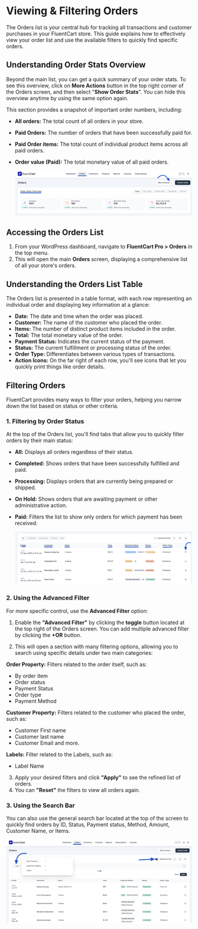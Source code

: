  # Viewing & Filtering Orders

The Orders list is your central hub for tracking all transactions and customer purchases in your FluentCart store. This guide explains how to effectively view your order list and use the available filters to quickly find specific orders.

## Understanding Order Stats Overview

Beyond the main list, you can get a quick summary of your order stats.
To see this overview, click on **More Actions** button in the top right corner of the Orders screen, and then select "**Show Order Stats**". You can hide this overview anytime by using the same option again.

This section provides a snapshot of important order numbers, including:

* **All orders:** The total count of all orders in your store. 
* **Paid Orders:** The number of orders that have been successfully paid for.
* **Paid Order items:** The total count of individual product items across all paid orders.
* **Order value (Paid):** The total monetary value of all paid orders.

    ![Screenshot of Orders List Page](/guide/public/images/store-management/order-stats-overview.png)

## Accessing the Orders List

1.  From your WordPress dashboard, navigate to **FluentCart Pro > Orders** in the top menu.
2.  This will open the main **Orders** screen, displaying a comprehensive list of all your store's orders.

## Understanding the Orders List Table

The Orders list is presented in a table format, with each row representing an individual order and displaying key information at a glance:

* **Date:** The date and time when the order was placed.
* **Customer:** The name of the customer who placed the order.
* **Items:** The number of distinct product items included in the order.
* **Total:** The total monetary value of the order.
* **Payment Status:** Indicates the current status of the payment.
* **Status:** The current fulfillment or processing status of the order.
* **Order Type:** Differentiates between various types of transactions.
* **Action Icons:** On the far right of each row, you'll see icons that let you quickly print things like order details.

## Filtering Orders

FluentCart provides many ways to filter your orders, helping you narrow down the list based on status or other criteria.

### 1. Filtering by Order Status

At the top of the Orders list, you'll find tabs that allow you to quickly filter orders by their main status:

* **All:** Displays all orders regardless of their status.
* **Completed:** Shows orders that have been successfully fulfilled and paid.
* **Processing:** Displays orders that are currently being prepared or shipped.
* **On Hold:** Shows orders that are awaiting payment or other administrative action.
* **Paid:** Filters the list to show only orders for which payment has been received.

    ![Screenshot of Orders List Page](/guide/public/images/store-management/orders-list.png)

### 2. Using the Advanced Filter

For more specific control, use the **Advanced Filter** option:

1.  Enable the **"Advanced Filter"** by clicking the **toggle** button located at the top right of the Orders screen. You can add multiple advanced filter by clicking the **+OR** button.
    
2.  This will open a section with many filtering options, allowing you to search using specific details under two main categories:

**Order Property:** Filters related to the order itself, such as:
* By order item
* Order status
* Payment Status
* Order type
* Payment Method

**Customer Property:** Filters related to the customer who placed the order, such as:
* Customer First name
* Customer last name
* Customer Email and more.

**Labels:** Filter related to the Labels, such as:
* Label Name

3.  Apply your desired filters and click **"Apply"** to see the refined list of orders.
4.  You can **"Reset"** the filters to view all orders again.

### 3. Using the Search Bar

You can also use the general search bar located at the top of the screen to quickly find orders by ID, Status, Payment status, Method, Amount, Customer Name, or Items.

![Screenshot of Advanced Filter Button](/guide/public/images/store-management/advanced-filter-button.png) 

